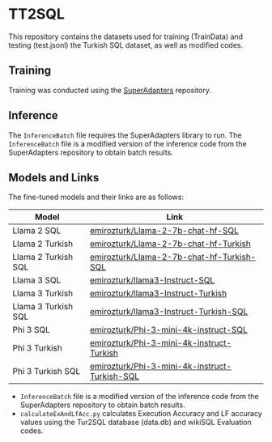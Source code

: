 # TT2SQL

This repository contains the datasets used for training (TrainData) and testing (test.jsonl) the Turkish SQL dataset, as well as modified codes.

## Training
Training was conducted using the [SuperAdapters](https://github.com/cckuailong/SuperAdapters) repository.

## Inference
The `InferenceBatch` file requires the SuperAdapters library to run. The `InferenceBatch` file is a modified version of the inference code from the SuperAdapters repository to obtain batch results.

## Models and Links
The fine-tuned models and their links are as follows:

| Model                   | Link                                                        |
|-------------------------|-------------------------------------------------------------|
| Llama 2 SQL             | [emirozturk/Llama-2-7b-chat-hf-SQL](https://huggingface.co/emirozturk/Llama-2-7b-chat-hf-SQL)          |
| Llama 2 Turkish         | [emirozturk/Llama-2-7b-chat-hf-Turkish](https://huggingface.co/emirozturk/Llama-2-7b-chat-hf-Turkish)   |
| Llama 2 Turkish SQL     | [emirozturk/Llama-2-7b-chat-hf-Turkish-SQL](https://huggingface.co/emirozturk/Llama-2-7b-chat-hf-Turkish-SQL) |
| Llama 3 SQL             | [emirozturk/llama3-Instruct-SQL](https://huggingface.co/emirozturk/llama3-Instruct-SQL)           |
| Llama 3 Turkish         | [emirozturk/llama3-Instruct-Turkish](https://huggingface.co/emirozturk/llama3-Instruct-Turkish)    |
| Llama 3 Turkish SQL     | [emirozturk/llama3-Instruct-Turkish-SQL](https://huggingface.co/emirozturk/llama3-Instruct-Turkish-SQL) |
| Phi 3 SQL               | [emirozturk/Phi-3-mini-4k-instruct-SQL](https://huggingface.co/emirozturk/Phi-3-mini-4k-instruct-SQL)    |
| Phi 3 Turkish           | [emirozturk/Phi-3-mini-4k-instruct-Turkish](https://huggingface.co/emirozturk/Phi-3-mini-4k-instruct-Turkish) |
| Phi 3 Turkish SQL       | [emirozturk/Phi-3-mini-4k-instruct-Turkish-SQL](https://huggingface.co/emirozturk/Phi-3-mini-4k-instruct-Turkish-SQL) |

* `InferenceBatch` file is a modified version of the inference code from the SuperAdapters repository to obtain batch results.
* `calculateExAndLfAcc.py` calculates Execution Accuracy and LF accuracy values using the Tur2SQL database (data.db) and wikiSQL Evaluation codes.

